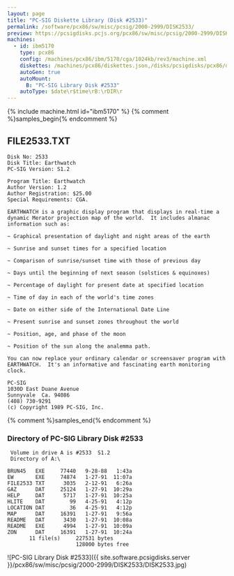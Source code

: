 ```yaml
---
layout: page
title: "PC-SIG Diskette Library (Disk #2533)"
permalink: /software/pcx86/sw/misc/pcsig/2000-2999/DISK2533/
preview: https://pcsigdisks.pcjs.org/pcx86/sw/misc/pcsig/2000-2999/DISK2533/DISK2533.jpg
machines:
  - id: ibm5170
    type: pcx86
    config: /machines/pcx86/ibm/5170/cga/1024kb/rev3/machine.xml
    diskettes: /machines/pcx86/diskettes.json,/disks/pcsigdisks/pcx86/diskettes.json
    autoGen: true
    autoMount:
      B: "PC-SIG Library Disk #2533"
    autoType: $date\r$time\rB:\rDIR\r
---
```


{% include machine.html id="ibm5170" %}
{% comment %}samples_begin{% endcomment %}

## FILE2533.TXT

```
Disk No: 2533                                                           
Disk Title: Earthwatch                                                  
PC-SIG Version: S1.2                                                    
                                                                        
Program Title: Earthwatch                                               
Author Version: 1.2                                                     
Author Registration: $25.00                                             
Special Requirements: CGA.                                              
                                                                        
EARTHWATCH is a graphic display program that displays in real-time a    
dynamic Merator projection map of the world.  It includes almanac       
information such as:                                                    
                                                                        
~ Graphical presentation of daylight and night areas of the earth       
                                                                        
~ Sunrise and sunset times for a specified location                     
                                                                        
~ Comparison of sunrise/sunset time with those of previous day          
                                                                        
~ Days until the beginning of next season (solstices & equinoxes)       
                                                                        
~ Percentage of daylight for present date at specified location         
                                                                        
~ Time of day in each of the world's time zones                         
                                                                        
~ Date on either side of the International Date Line                    
                                                                        
~ Present sunrise and sunset zones throughout the world                 
                                                                        
~ Position, age, and phase of the moon                                  
                                                                        
~ Position of the sun along the analemma path.                          
                                                                        
You can now replace your ordinary calendar or screensaver program with  
EARTHWATCH.  It's an informative and fascinating earth monitoring clock.
                                                                        
PC-SIG                                                                  
1030D East Duane Avenue                                                 
Sunnyvale  Ca. 94086                                                    
(408) 730-9291                                                          
(c) Copyright 1989 PC-SIG, Inc.                                         
```

{% comment %}samples_end{% endcomment %}

### Directory of PC-SIG Library Disk #2533

     Volume in drive A is #2533  S1.2
     Directory of A:\

    BRUN45   EXE     77440   9-28-88   1:43a
    EW       EXE     74874   1-27-91  11:07a
    FILE2533 TXT      3035   2-12-91   6:26a
    GAZ      DAT     25124   1-27-91  10:29a
    HELP     DAT      5717   1-27-91  10:25a
    HLITE    DAT        99   4-25-91   4:12p
    LOCATION DAT        36   4-25-91   4:12p
    MAP      DAT     16391   1-27-91   9:56a
    README   DAT      3430   1-27-91  10:08a
    README   EXE      4994   1-27-91  10:09a
    ZON      DAT     16391   1-27-91  10:24a
           11 file(s)     227531 bytes
                          128000 bytes free

![PC-SIG Library Disk #2533]({{ site.software.pcsigdisks.server }}/pcx86/sw/misc/pcsig/2000-2999/DISK2533/DISK2533.jpg)
